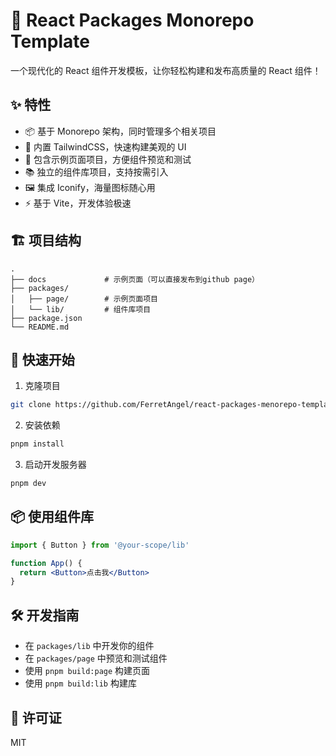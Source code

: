 # 🚀 React Packages Monorepo Template

一个现代化的 React 组件开发模板，让你轻松构建和发布高质量的 React 组件！

## ✨ 特性

- 📦 基于 Monorepo 架构，同时管理多个相关项目
- 🎨 内置 TailwindCSS，快速构建美观的 UI
- 🎯 包含示例页面项目，方便组件预览和测试
- 📚 独立的组件库项目，支持按需引入
- 🖼️ 集成 Iconify，海量图标随心用
- ⚡️ 基于 Vite，开发体验极速

## 🏗️ 项目结构

```
.
├── docs             # 示例页面（可以直接发布到github page）
├── packages/
│   ├── page/        # 示例页面项目
│   └── lib/         # 组件库项目
├── package.json
└── README.md
```

## 🚀 快速开始

1. 克隆项目
```bash
git clone https://github.com/FerretAngel/react-packages-menorepo-template.git
```

2. 安装依赖
```bash
pnpm install
```

3. 启动开发服务器
```bash
pnpm dev
```

## 📦 使用组件库

```jsx
import { Button } from '@your-scope/lib'

function App() {
  return <Button>点击我</Button>
}
```

## 🛠️ 开发指南

- 在 `packages/lib` 中开发你的组件
- 在 `packages/page` 中预览和测试组件
- 使用 `pnpm build:page` 构建页面
- 使用 `pnpm build:lib` 构建库


## 📄 许可证
MIT

